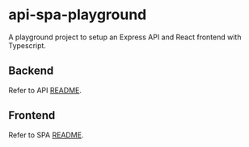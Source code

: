 # api-spa-playground
A playground project to setup an Express API and React frontend with Typescript.

## Backend
Refer to API [README](api/README.md).

## Frontend
Refer to SPA [README](spa/README.md).